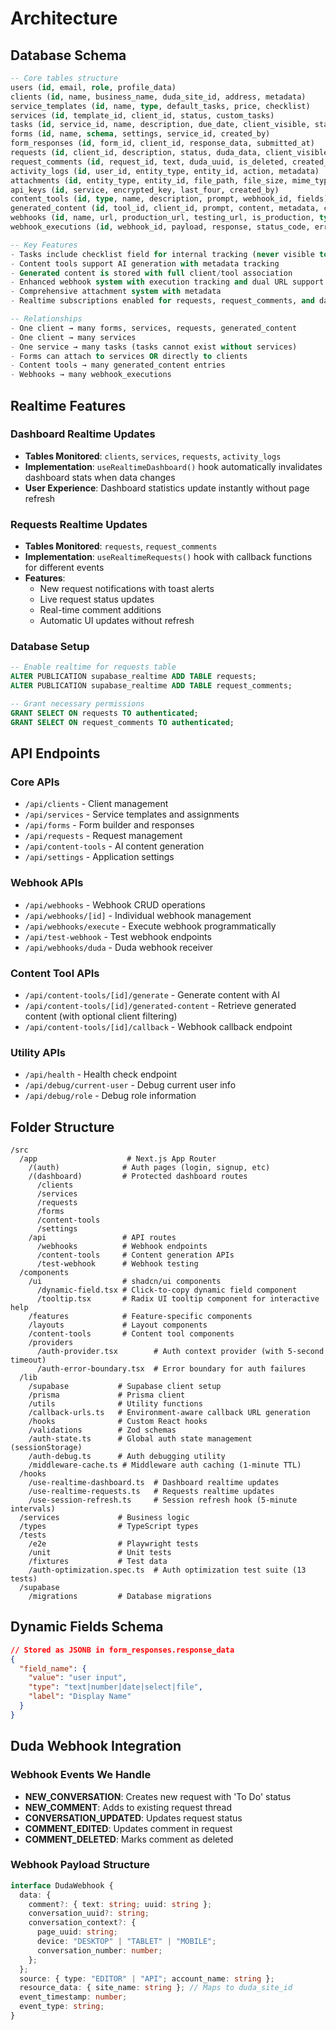 # Architecture

## Database Schema

```sql
-- Core tables structure
users (id, email, role, profile_data)
clients (id, name, business_name, duda_site_id, address, metadata)
service_templates (id, name, type, default_tasks, price, checklist)
services (id, template_id, client_id, status, custom_tasks)
tasks (id, service_id, name, description, due_date, client_visible, status, checklist)
forms (id, name, schema, settings, service_id, created_by)
form_responses (id, form_id, client_id, response_data, submitted_at)
requests (id, client_id, description, status, duda_data, client_visible, created_at)
request_comments (id, request_id, text, duda_uuid, is_deleted, created_at)
activity_logs (id, user_id, entity_type, entity_id, action, metadata)
attachments (id, entity_type, entity_id, file_path, file_size, mime_type, metadata)
api_keys (id, service, encrypted_key, last_four, created_by)
content_tools (id, type, name, description, prompt, webhook_id, fields)
generated_content (id, tool_id, client_id, prompt, content, metadata, created_by)
webhooks (id, name, url, production_url, testing_url, is_production, type, entity_id, headers, is_active)
webhook_executions (id, webhook_id, payload, response, status_code, error)

-- Key Features
- Tasks include checklist field for internal tracking (never visible to clients)
- Content tools support AI generation with metadata tracking
- Generated content is stored with full client/tool association
- Enhanced webhook system with execution tracking and dual URL support
- Comprehensive attachment system with metadata
- Realtime subscriptions enabled for requests, request_comments, and dashboard updates

-- Relationships
- One client → many forms, services, requests, generated_content
- One client → many services
- One service → many tasks (tasks cannot exist without services)
- Forms can attach to services OR directly to clients
- Content tools → many generated_content entries
- Webhooks → many webhook_executions
```

## Realtime Features

### Dashboard Realtime Updates

- **Tables Monitored**: `clients`, `services`, `requests`, `activity_logs`
- **Implementation**: `useRealtimeDashboard()` hook automatically invalidates dashboard stats when data changes
- **User Experience**: Dashboard statistics update instantly without page refresh

### Requests Realtime Updates

- **Tables Monitored**: `requests`, `request_comments`
- **Implementation**: `useRealtimeRequests()` hook with callback functions for different events
- **Features**:
  - New request notifications with toast alerts
  - Live request status updates
  - Real-time comment additions
  - Automatic UI updates without refresh

### Database Setup

```sql
-- Enable realtime for requests table
ALTER PUBLICATION supabase_realtime ADD TABLE requests;
ALTER PUBLICATION supabase_realtime ADD TABLE request_comments;

-- Grant necessary permissions
GRANT SELECT ON requests TO authenticated;
GRANT SELECT ON request_comments TO authenticated;
```

## API Endpoints

### Core APIs

- `/api/clients` - Client management
- `/api/services` - Service templates and assignments
- `/api/forms` - Form builder and responses
- `/api/requests` - Request management
- `/api/content-tools` - AI content generation
- `/api/settings` - Application settings

### Webhook APIs

- `/api/webhooks` - Webhook CRUD operations
- `/api/webhooks/[id]` - Individual webhook management
- `/api/webhooks/execute` - Execute webhook programmatically
- `/api/test-webhook` - Test webhook endpoints
- `/api/webhooks/duda` - Duda webhook receiver

### Content Tool APIs

- `/api/content-tools/[id]/generate` - Generate content with AI
- `/api/content-tools/[id]/generated-content` - Retrieve generated content (with optional client filtering)
- `/api/content-tools/[id]/callback` - Webhook callback endpoint

### Utility APIs

- `/api/health` - Health check endpoint
- `/api/debug/current-user` - Debug current user info
- `/api/debug/role` - Debug role information

## Folder Structure

```
/src
  /app                    # Next.js App Router
    /(auth)              # Auth pages (login, signup, etc)
    /(dashboard)         # Protected dashboard routes
      /clients
      /services
      /requests
      /forms
      /content-tools
      /settings
    /api                 # API routes
      /webhooks          # Webhook endpoints
      /content-tools     # Content generation APIs
      /test-webhook      # Webhook testing
  /components
    /ui                  # shadcn/ui components
      /dynamic-field.tsx # Click-to-copy dynamic field component
      /tooltip.tsx       # Radix UI tooltip component for interactive help
    /features            # Feature-specific components
    /layouts             # Layout components
    /content-tools       # Content tool components
    /providers
      /auth-provider.tsx        # Auth context provider (with 5-second timeout)
      /auth-error-boundary.tsx  # Error boundary for auth failures
  /lib
    /supabase           # Supabase client setup
    /prisma             # Prisma client
    /utils              # Utility functions
    /callback-urls.ts   # Environment-aware callback URL generation
    /hooks              # Custom React hooks
    /validations        # Zod schemas
    /auth-state.ts      # Global auth state management (sessionStorage)
    /auth-debug.ts      # Auth debugging utility
    /middleware-cache.ts # Middleware auth caching (1-minute TTL)
  /hooks
    /use-realtime-dashboard.ts  # Dashboard realtime updates
    /use-realtime-requests.ts   # Requests realtime updates
    /use-session-refresh.ts     # Session refresh hook (5-minute intervals)
  /services             # Business logic
  /types                # TypeScript types
  /tests
    /e2e                # Playwright tests
    /unit               # Unit tests
    /fixtures           # Test data
    /auth-optimization.spec.ts  # Auth optimization test suite (13 tests)
  /supabase
    /migrations         # Database migrations
```

## Dynamic Fields Schema

```json
// Stored as JSONB in form_responses.response_data
{
  "field_name": {
    "value": "user input",
    "type": "text|number|date|select|file",
    "label": "Display Name"
  }
}
```

## Duda Webhook Integration

### Webhook Events We Handle

- **NEW_CONVERSATION**: Creates new request with 'To Do' status
- **NEW_COMMENT**: Adds to existing request thread
- **CONVERSATION_UPDATED**: Updates request status
- **COMMENT_EDITED**: Updates comment in request
- **COMMENT_DELETED**: Marks comment as deleted

### Webhook Payload Structure

```typescript
interface DudaWebhook {
  data: {
    comment?: { text: string; uuid: string };
    conversation_uuid?: string;
    conversation_context?: {
      page_uuid: string;
      device: "DESKTOP" | "TABLET" | "MOBILE";
      conversation_number: number;
    };
  };
  source: { type: "EDITOR" | "API"; account_name: string };
  resource_data: { site_name: string }; // Maps to duda_site_id
  event_timestamp: number;
  event_type: string;
}
```
